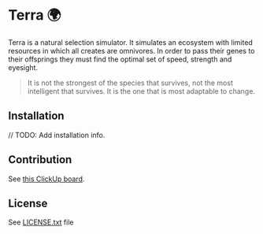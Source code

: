 # Terra :earth_africa:

Terra is a natural selection simulator. It simulates an ecosystem with limited resources in which all creates are
omnivores. In order to pass their genes to their offsprings they must find the optimal set of speed, strength and
eyesight.

> It is not the strongest of the species that survives, not the most intelligent that survives.
> It is the one that is most adaptable to change.

## Installation

// TODO: Add installation info.

## Contribution

See [this ClickUp board](https://share.clickup.com/l/h/6-50747962-1/786a8bf3358ed2f).

## License

See [LICENSE.txt](LICENSE.txt) file
